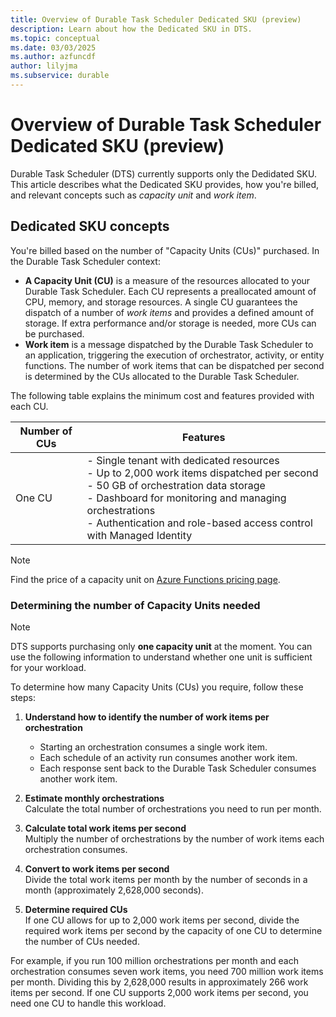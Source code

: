 ```yaml
---
title: Overview of Durable Task Scheduler Dedicated SKU (preview)
description: Learn about how the Dedicated SKU in DTS.
ms.topic: conceptual
ms.date: 03/03/2025
ms.author: azfuncdf
author: lilyjma
ms.subservice: durable
---
```

# Overview of Durable Task Scheduler Dedicated SKU (preview)

Durable Task Scheduler (DTS) currently supports only the Dedidated SKU. This article describes what the Dedicated SKU provides, how you're billed, and relevant concepts such as *capacity unit* and *work item*. 

## Dedicated SKU concepts 

You're billed based on the number of "Capacity Units (CUs)" purchased. In the Durable Task Scheduler context:

- **A Capacity Unit (CU)** is a measure of the resources allocated to your Durable Task Scheduler. Each CU represents a preallocated amount of CPU, memory, and storage resources. A single CU guarantees the dispatch of a number of *work items* and provides a defined amount of storage. If extra performance and/or storage is needed, more CUs can be purchased.
- **Work item** is a message dispatched by the Durable Task Scheduler to an application, triggering the execution of orchestrator, activity, or entity functions. The number of work items that can be dispatched per second is determined by the CUs allocated to the Durable Task Scheduler.

The following table explains the minimum cost and features provided with each CU.

| Number of CUs | Features |
| ------------- | -------- |
| One CU        | - Single tenant with dedicated resources​</br>- Up to 2,000 work items dispatched per second​</br>- 50 GB of orchestration data storage​</br>- Dashboard for monitoring and managing orchestrations​</br>- Authentication and role-based access control with Managed Identity |

> [!NOTE]
> Find the price of a capacity unit on [Azure Functions pricing page](https://azure.microsoft.com/pricing/details/functions/). 

### Determining the number of Capacity Units needed

> [!NOTE]
> DTS supports purchasing only **one capacity unit** at the moment. You can use the following information to understand whether one unit is sufficient for your workload.  

To determine how many Capacity Units (CUs) you require, follow these steps:

1. **Understand how to identify the number of work items per orchestration**
   - Starting an orchestration consumes a single work item.
   - Each schedule of an activity run consumes another work item.
   - Each response sent back to the Durable Task Scheduler consumes another work item.
     
1. **Estimate monthly orchestrations**  
    Calculate the total number of orchestrations you need to run per month. 

1. **Calculate total work items per second**  
    Multiply the number of orchestrations by the number of work items each orchestration consumes.

1. **Convert to work items per second**  
    Divide the total work items per month by the number of seconds in a month (approximately 2,628,000 seconds).

1. **Determine required CUs**  
    If one CU allows for up to 2,000 work items per second, divide the required work items per second by the capacity of one CU to determine the number of CUs needed.

For example, if you run 100 million orchestrations per month and each orchestration consumes seven work items, you need 700 million work items per month. Dividing this by 2,628,000 results in approximately 266 work items per second. If one CU supports 2,000 work items per second, you need one CU to handle this workload.